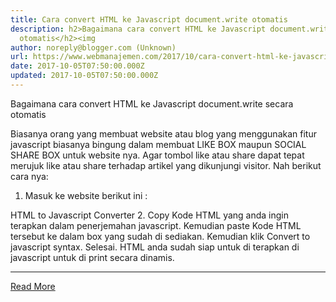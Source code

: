 ```yaml
---
title: Cara convert HTML ke Javascript document.write otomatis
description: h2>Bagaimana cara convert HTML ke Javascript document.write secara
  otomatis</h2><img
author: noreply@blogger.com (Unknown)
url: https://www.webmanajemen.com/2017/10/cara-convert-html-ke-javascript.html
date: 2017-10-05T07:50:00.000Z
updated: 2017-10-05T07:50:00.000Z
---
```


Bagaimana cara convert HTML ke Javascript document.write secara otomatis

Biasanya orang yang membuat website atau blog yang menggunakan fitur javascript biasanya bingung dalam membuat LIKE BOX maupun SOCIAL SHARE BOX untuk website nya. Agar tombol like atau share dapat tepat merujuk like atau share terhadap artikel yang dikunjungi visitor.
Nah berikut cara nya:
1. Masuk ke website berikut ini :

HTML to Javascript Converter
2. Copy Kode HTML yang anda ingin terapkan dalam penerjemahan javascript. Kemudian paste Kode HTML tersebut ke dalam box yang sudah di sediakan. Kemudian klik Convert to javascript syntax.
Selesai. HTML anda sudah siap untuk di terapkan di javascript untuk di print secara dinamis.<hr/> <a href="https://www.webmanajemen.com/2017/10/cara-convert-html-ke-javascript.html" rel="follow" class="button" id="read-more">Read More</a>